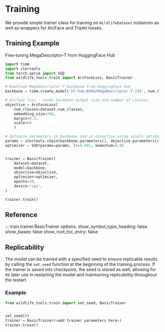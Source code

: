 # Training
We provide simple trainer class for training on `WildlifeDataset` instances as well as wrappers for ArcFace and Triplet losses.

## Training Example
Fine-tuning MegaDescriptor-T from HuggingFace Hub

```Python
import timm
import itertools
from torch.optim import SGD
from wildlife_tools.train import ArcFaceLoss, BasicTrainer

# Download MegaDescriptor-T backbone from HuggingFace Hub
backbone = timm.create_model('hf-hub:BVRA/MegaDescriptor-T-224', num_classes=0, pretrained=True)

# Arcface loss - needs backbone output size and number of classes.
objective = ArcFaceLoss(
    num_classes=dataset.num_classes,
    embedding_size=768,
    margin=0.5,
    scale=64
    )

# Optimize parameters in backbone and in objective using single optimizer.
params = itertools.chain(backbone.parameters(), objective.parameters())
optimizer = SGD(params=params, lr=0.001, momentum=0.9)


trainer = BasicTrainer(
    dataset=dataset,
    model=backbone,
    objective=objective,
    optimizer=optimizer,
    epochs=20,
    device='cpu',
)

trainer.train()

```


## Reference
::: train.trainer.BasicTrainer
    options:
      show_symbol_type_heading: false
      show_bases: false
      show_root_toc_entry: false


## Replicability
The model can be trained with a specified seed to ensure replicable results by calling the `set_seed` function at the beginning of the training process. If the trainer is saved into checkpoint, the seed is stored as well, allowing for its later use in restarting the model and maintaining replicability throughout the restart.

### Example

```Python
from wildlife_tools.train import set_seed, BasicTrainer


set_seed(0)
trainer = BasicTrainer(<add trainer parameters here>)
trainer.train()

```